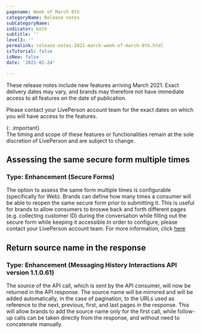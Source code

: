 ```yaml
---
pagename: Week of March 8th
categoryName: Release notes
subCategoryName: 
indicator: both
subtitle: ''
level3: ''
permalink: release-notes-2021-march-week-of-march-8th.html
isTutorial: false
isNew: false
date: '2021-02-24'

---
```


These release notes include new features arriving March 2021. Exact delivery dates may vary, and brands may therefore not have immediate access to all features on the date of publication.

Please contact your LivePerson account team for the exact dates on which you will have access to the features.

{: .important}  
The timing and scope of these features or functionalities remain at the sole discretion of LivePerson and are subject to change.

## Assessing the same secure form multiple times
### Type: Enhancement (Secure Forms)
The option to assess the same form multiple times is configurable (specifically for Web). 
Brands can define how many times a consumer will be able to reopen the same secure form prior to submitting it. 
This is useful for brands to allow consumers to broswe back and forth different pages (e.g. collecting customer ID) during the conversation while filling out the secure form while keeping it accessible.In order to configure, please contact your LivePerson account team.
For more information, click [here](https://knowledge.liveperson.com/security-regulations-secure-forms-secure-forms-for-messaging-user-guide.html#accessing-the-same-form-multiple-times)

## Return source name in the response 
### Type: Enhancement (Messaging History Interactions API version 1.1.0.61)
The source of the API call, which is sent by the API consumer, will now be returned in the API response. The source name will be mirrored and will be added automatically, in the case of pagination, to the URLs used as reference to the next, previous, first, and last pages in the response.
This will allow brands to add the source name only for the first call, while follow-up calls can be taken directly from the response, and without need to concatenate manually. 
